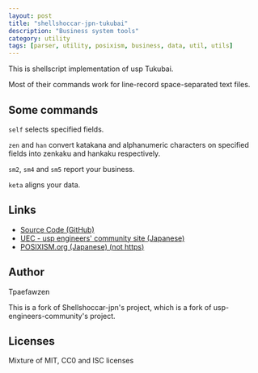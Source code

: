 ```yaml
---
layout: post
title: "shellshoccar-jpn-tukubai"
description: "Business system tools"
category: utility
tags: [parser, utility, posixism, business, data, util, utils]
---
```


This is shellscript implementation of usp Tukubai.

Most of their commands work for line-record space-separated text files.

## Some commands
`self` selects specified fields.

`zen` and `han` convert katakana and alphanumeric characters on specified fields into zenkaku and hankaku respectively.

`sm2`, `sm4` and `sm5` report your business.

`keta` aligns your data.

## Links
* [Source Code (GitHub)](https://github.com/Tpaefawzen/ShellShoccar-jpn-Tukubai-just-sh)
* [UEC - usp engineers' community site (Japanese)](https://uec.usp-lab.com/TOP/CGI/TOP.CGI)
* [POSIXISM.org (Japanese) (not https)](http://posixism.org/)

## Author
Tpaefawzen

This is a fork of Shellshoccar-jpn's project, which is a fork of usp-engineers-community's project.

## Licenses
Mixture of MIT, CC0 and ISC licenses

